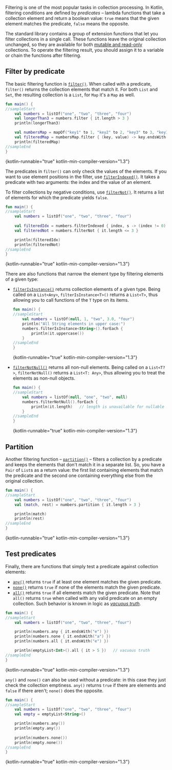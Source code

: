 [//]: # (title: Filtering collections)

Filtering is one of the most popular tasks in collection processing.
In Kotlin, filtering conditions are defined by _predicates_ – lambda functions that take a collection element and return
a boolean value: `true` means that the given element matches the predicate, `false` means the opposite.

The standard library contains a group of extension functions that let you filter collections in a single call.
These functions leave the original collection unchanged, so they are available for both [mutable and read-only](collections-overview.md#collection-types)
collections. To operate the filtering result, you should assign it to a variable or chain the functions after filtering.

## Filter by predicate

The basic filtering function is [`filter()`](https://kotlinlang.org/api/latest/jvm/stdlib/kotlin.collections/filter.html).
When called with a predicate, `filter()` returns the collection elements that match it.
For both `List` and `Set`, the resulting collection is a `List`, for `Map` it's a `Map` as well.

```kotlin
fun main() {
//sampleStart
    val numbers = listOf("one", "two", "three", "four")  
    val longerThan3 = numbers.filter { it.length > 3 }
    println(longerThan3)

    val numbersMap = mapOf("key1" to 1, "key2" to 2, "key3" to 3, "key11" to 11)
    val filteredMap = numbersMap.filter { (key, value) -> key.endsWith("1") && value > 10}
    println(filteredMap)
//sampleEnd
}
```
{kotlin-runnable="true" kotlin-min-compiler-version="1.3"}

The predicates in `filter()` can only check the values of the elements.
If you want to use element positions in the filter, use [`filterIndexed()`](https://kotlinlang.org/api/latest/jvm/stdlib/kotlin.collections/filter-indexed.html).
It takes a predicate with two arguments: the index and the value of an element. 

To filter collections by negative conditions, use [`filterNot()`](https://kotlinlang.org/api/latest/jvm/stdlib/kotlin.collections/filter-not.html).
It returns a list of elements for which the predicate yields `false`.

```kotlin
fun main() {
//sampleStart
    val numbers = listOf("one", "two", "three", "four")
    
    val filteredIdx = numbers.filterIndexed { index, s -> (index != 0) && (s.length < 5)  }
    val filteredNot = numbers.filterNot { it.length <= 3 }

    println(filteredIdx)
    println(filteredNot)
//sampleEnd
}
```
{kotlin-runnable="true" kotlin-min-compiler-version="1.3"}

There are also functions that narrow the element type by filtering elements of a given type:

* [`filterIsInstance()`](https://kotlinlang.org/api/latest/jvm/stdlib/kotlin.collections/filter-is-instance.html) returns
    collection elements of a given type. Being called on a `List<Any>`, `filterIsInstance<T>()` returns a `List<T>`, thus
    allowing you to call functions of the  `T` type on its items.

    ```kotlin
    fun main() {
    //sampleStart
        val numbers = listOf(null, 1, "two", 3.0, "four")
        println("All String elements in upper case:")
        numbers.filterIsInstance<String>().forEach {
            println(it.uppercase())
        }
    //sampleEnd
    }
    ```
    {kotlin-runnable="true" kotlin-min-compiler-version="1.3"}

* [`filterNotNull()`](https://kotlinlang.org/api/latest/jvm/stdlib/kotlin.collections/filter-not-null.html) returns all
    non-null elements. Being called on a `List<T?>`, `filterNotNull()` returns a `List<T: Any>`, thus allowing you to treat
    the elements as non-null objects.

    ```kotlin
    fun main() {
    //sampleStart
        val numbers = listOf(null, "one", "two", null)
        numbers.filterNotNull().forEach {
            println(it.length)   // length is unavailable for nullable Strings
        }
    //sampleEnd
    }
    ```
    {kotlin-runnable="true" kotlin-min-compiler-version="1.3"}

## Partition

Another filtering function – [`partition()`](https://kotlinlang.org/api/latest/jvm/stdlib/kotlin.collections/partition.html)
– filters a collection by a predicate and keeps the elements that don't match it in a separate list.
So, you have a `Pair` of `List`s as a return value: the first list containing elements that match the predicate and the
second one containing everything else from the original collection.

```kotlin
fun main() {
//sampleStart
    val numbers = listOf("one", "two", "three", "four")
    val (match, rest) = numbers.partition { it.length > 3 }

    println(match)
    println(rest)
//sampleEnd
}
```
{kotlin-runnable="true" kotlin-min-compiler-version="1.3"}

## Test predicates

Finally, there are functions that simply test a predicate against collection elements:

* [`any()`](https://kotlinlang.org/api/latest/jvm/stdlib/kotlin.collections/any.html) returns `true` if at least one element matches the given predicate.
* [`none()`](https://kotlinlang.org/api/latest/jvm/stdlib/kotlin.collections/none.html) returns `true` if none of the elements match the given predicate.
* [`all()`](https://kotlinlang.org/api/latest/jvm/stdlib/kotlin.collections/all.html) returns `true` if all elements match the given predicate.
    Note that `all()` returns `true` when called with any valid predicate on an empty collection. Such behavior is known in logic as _[vacuous truth](https://en.wikipedia.org/wiki/Vacuous_truth)_.

```kotlin
fun main() {
//sampleStart
    val numbers = listOf("one", "two", "three", "four")

    println(numbers.any { it.endsWith("e") })
    println(numbers.none { it.endsWith("a") })
    println(numbers.all { it.endsWith("e") })

    println(emptyList<Int>().all { it > 5 })   // vacuous truth
//sampleEnd
}
```
{kotlin-runnable="true" kotlin-min-compiler-version="1.3"}

`any()` and `none()` can also be used without a predicate: in this case they just check the collection emptiness.
`any()` returns `true` if there are elements and `false` if there aren't; `none()` does the opposite.

```kotlin
fun main() {
//sampleStart
    val numbers = listOf("one", "two", "three", "four")
    val empty = emptyList<String>()

    println(numbers.any())
    println(empty.any())
    
    println(numbers.none())
    println(empty.none())
//sampleEnd
}
```
{kotlin-runnable="true" kotlin-min-compiler-version="1.3"}
